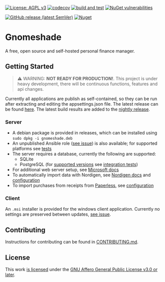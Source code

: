 [![License: AGPL v3](https://img.shields.io/badge/License-AGPL%20v3-blue.svg)](https://www.gnu.org/licenses/agpl-3.0)
[![codecov](https://codecov.io/gh/VMelnalksnis/Gnomeshade/branch/master/graph/badge.svg?token=5GWIPI74DO)](https://codecov.io/gh/VMelnalksnis/Gnomeshade)
[![build and test](https://github.com/VMelnalksnis/Gnomeshade/actions/workflows/build-and-test.yml/badge.svg)](https://github.com/VMelnalksnis/Gnomeshade/actions/workflows/build-and-test.yml)
[![NuGet vulnerabilities](https://github.com/VMelnalksnis/Gnomeshade/actions/workflows/nuget-vulnerabilities.yml/badge.svg)](https://github.com/VMelnalksnis/Gnomeshade/actions/workflows/nuget-vulnerabilities.yml)

[![GitHub release (latest SemVer)](https://img.shields.io/github/v/release/VMelnalksnis/Gnomeshade)](https://github.com/VMelnalksnis/Gnomeshade/releases/latest)
[![Nuget](https://img.shields.io/nuget/v/Gnomeshade.WebApi.Client?label=WebApi.Client)](https://www.nuget.org/packages/Gnomeshade.WebApi.Client/)

# Gnomeshade

A free, open source and self-hosted personal finance manager.

## Getting Started

> ⚠️ WARNING: **NOT READY FOR PRODUCTION!**. This project is under heavy development, there will be continuous functions, features and api changes.

Currently all applications are publish as self-contained, so they can be run after extracting and editing the
appsettings.json file.
The latest release can be found [here](https://github.com/VMelnalksnis/Gnomeshade/releases/latest).
The latest build results are added to
the [nightly release](https://github.com/VMelnalksnis/Gnomeshade/releases/tag/nightly).

### Server

* A debian package is provided in releases, which can be installed using `sudo dpkg -i gnomeshade.deb`
* An unpublished Ansible role ([see issue](https://github.com/VMelnalksnis/Gnomeshade/issues/523)) is also available; for supported platforms see [tests](.github/workflows/build-and-test.yml)
* The server requires a database, currently the following are supported:
	* SQLite
	* PostgreSQL (for [supported versions](https://www.postgresql.org/support/versioning/) see [integration tests](tests/Gnomeshade.WebApi.Tests.Integration.PostgreSQL/WebserverSetup.cs))
* For additional web server setup,
  see [Microsoft docs](https://docs.microsoft.com/en-us/aspnet/core/fundamentals/servers/kestrel?view=aspnetcore-6.0)
* To automatically import data with Nordigen,
  see [Nordigen docs](https://nordigen.com/en/account_information_documenation/integration/quickstart_guide/)
  and [configuration](https://github.com/VMelnalksnis/NordigenDotNet#usage)
* To import purchases from receipts from [Paperless](https://github.com/paperless-ngx/paperless-ngx),
  see [configuration](https://github.com/VMelnalksnis/PaperlessDotNet#usage)
	

### Client

An `.msi` installer is provided for the windows client application.
Currently no settings are preserved between updates, [see issue](https://github.com/VMelnalksnis/Gnomeshade/issues/360). 

## Contributing

Instructions for contributing can be found in [CONTRIBUTING.md](CONTRIBUTING.md).

## License

This work [is licensed](LICENSE.txt) under the
[GNU Affero General Public License v3.0 or later](https://www.gnu.org/licenses/agpl-3.0.html).
